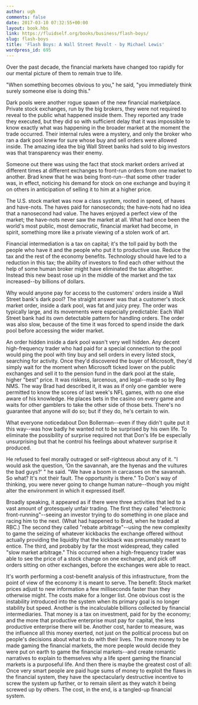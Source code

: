 ```yaml
---
author: ugh
comments: false
date: 2017-03-10 07:32:55+00:00
layout: book.hbs
link: https://fluidself.org/books/business/flash-boys/
slug: flash-boys
title: 'Flash Boys: A Wall Street Revolt - by Michael Lewis'
wordpress_id: 695
---
```


Over the past decade, the financial markets have changed too rapidly for our mental picture of them to remain true to life.

"When something becomes obvious to you," he said, "you immediately think surely someone else is doing this."

Dark pools were another rogue spawn of the new financial marketplace. Private stock exchanges, run by the big brokers, they were not required to reveal to the public what happened inside them. They reported any trade they executed, but they did so with sufficient delay that it was impossible to know exactly what was happening in the broader market at the moment the trade occurred. Their internal rules were a mystery, and only the broker who ran a dark pool knew for sure whose buy and sell orders were allowed inside. The amazing idea the big Wall Street banks had sold to big investors was that transparency was their enemy.

Someone out there was using the fact that stock market orders arrived at different times at different exchanges to front-run orders from one market to another. Brad knew that he was being front-run--that some other trader was, in effect, noticing his demand for stock on one exchange and buying it on others in anticipation of selling it to him at a higher price.

The U.S. stock market was now a class system, rooted in speed, of haves and have-nots. The haves paid for nanoseconds; the have-nots had no idea that a nanosecond had value. The haves enjoyed a perfect view of the market; the have-nots never saw the market at all. What had once been the world's most public, most democratic, financial market had become, in spirit, something more like a private viewing of a stolen work of art.

Financial intermediation is a tax on capital; it's the toll paid by both the people who have it and the people who put it to productive use. Reduce the tax and the rest of the economy benefits. Technology should have led to a reduction in this tax; the ability of investors to find each other without the help of some human broker might have eliminated the tax altogether. Instead this new beast rose up in the middle of the market and the tax increased--by billions of dollars.

Why would anyone pay for access to the customers' orders inside a Wall Street bank's dark pool? The straight answer was that a customer's stock market order, inside a dark pool, was fat and juicy prey. The order was typically large, and its movements were especially predictable: Each Wall Street bank had its own detectable pattern for handling orders. The order was also slow, because of the time it was forced to spend inside the dark pool before accessing the wider market.

An order hidden inside a dark pool wasn't very well hidden. Any decent high-frequency trader who had paid for a special connection to the pool would ping the pool with tiny buy and sell orders in every listed stock, searching for activity. Once they'd discovered the buyer of Microsoft, they'd simply wait for the moment when Microsoft ticked lower on the public exchanges and sell it to the pension fund in the dark pool at the stale, higher "best" price. It was riskless, larcenous, and legal--made so by Reg NMS. The way Brad had described it, it was as if only one gambler were permitted to know the scores of last week's NFL games, with no one else aware of his knowledge. He places bets in the casino on every game and waits for other gamblers to take the other side of those bets. There's no guarantee that anyone will do so; but if they do, he's certain to win.

What everyone noticedabout Don Bollerman--even if they didn't quite put it this way--was how badly he wanted not to be surprised by his own life. To eliminate the possibility of surprise required not that Don's life be especially unsurprising but that he control his feelings about whatever surprise it produced.

He refused to feel morally outraged or self-righteous about any of it. "I would ask the question, ‘On the savannah, are the hyenas and the vultures the bad guys?' " he said. "We have a boom in carcasses on the savannah. So what? It's not their fault. The opportunity is there." To Don's way of thinking, you were never going to change human nature--though you might alter the environment in which it expressed itself.

Broadly speaking, it appeared as if there were three activities that led to a vast amount of grotesquely unfair trading. The first they called "electronic front-running"--seeing an investor trying to do something in one place and racing him to the next. (What had happened to Brad, when he traded at RBC.) The second they called "rebate arbitrage"--using the new complexity to game the seizing of whatever kickbacks the exchange offered without actually providing the liquidity that the kickback was presumably meant to entice. The third, and probably by far the most widespread, they called "slow market arbitrage." This occurred when a high-frequency trader was able to see the price of a stock change on one exchange, and pick off orders sitting on other exchanges, before the exchanges were able to react.

It's worth performing a cost-benefit analysis of this infrastructure, from the point of view of the economy it is meant to serve. The benefit: Stock market prices adjust to new information a few milliseconds faster than they otherwise might. The costs make for a longer list. One obvious cost is the instability introduced into the system when its primary goal is no longer stability but speed. Another is the incalculable billions collected by financial intermediaries. That money is a tax on investment, paid for by the economy; and the more that productive enterprise must pay for capital, the less productive enterprise there will be. Another cost, harder to measure, was the influence all this money exerted, not just on the political process but on people's decisions about what to do with their lives. The more money to be made gaming the financial markets, the more people would decide they were put on earth to game the financial markets--and create romantic narratives to explain to themselves why a life spent gaming the financial markets is a purposeful life. And then there is maybe the greatest cost of all: Once very smart people are paid huge sums of money to exploit the flaws in the financial system, they have the spectacularly destructive incentive to screw the system up further, or to remain silent as they watch it being screwed up by others. The cost, in the end, is a tangled-up financial system.
